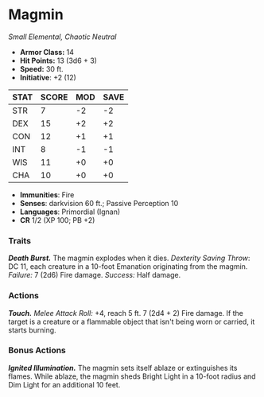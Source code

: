 # Magmin

*Small Elemental, Chaotic Neutral*

- **Armor Class:** 14
- **Hit Points:** 13 (3d6 + 3)
- **Speed:** 30 ft.
- **Initiative**: +2 (12)

|STAT|SCORE|MOD|SAVE|
| --- | --- | --- | ---- |
| STR | 7 | -2 | -2 |
| DEX | 15 | +2 | +2 |
| CON | 12 | +1 | +1 |
| INT | 8 | -1 | -1 |
| WIS | 11 | +0 | +0 |
| CHA | 10 | +0 | +0 |

- **Immunities**: Fire
- **Senses**: darkvision 60 ft.; Passive Perception 10
- **Languages**: Primordial (Ignan)
- **CR** 1/2 (XP 100; PB +2)

### Traits

***Death Burst.*** The magmin explodes when it dies. *Dexterity Saving Throw*: DC 11, each creature in a 10-foot Emanation originating from the magmin. *Failure:*  7 (2d6) Fire damage. *Success:*  Half damage.


### Actions

***Touch.*** *Melee Attack Roll:* +4, reach 5 ft. 7 (2d4 + 2) Fire damage. If the target is a creature or a flammable object that isn't being worn or carried, it starts burning.


### Bonus Actions

***Ignited Illumination.*** The magmin sets itself ablaze or extinguishes its flames. While ablaze, the magmin sheds Bright Light in a 10-foot radius and Dim Light for an additional 10 feet.
